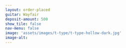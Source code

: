 ```yaml
---
layout: order-placed
guitar: Wayfair
deposit-amount: 500
show_tile: false
nav-menu: false
image: 'assets/images/t-type/t-type-hollow-dark.jpg'
image-alt: 
---
```



